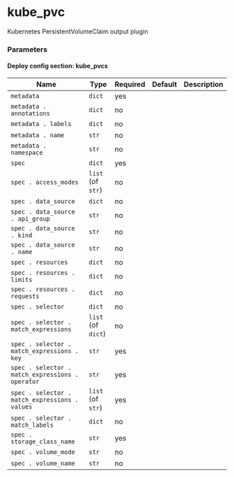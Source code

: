 <!--
NOTE: this document is automatically generated. Any manual changes will get overwritten.
-->
# kube_pvc

Kubernetes PersistentVolumeClaim output plugin

### Parameters


#### Deploy config section: kube_pvcs

Name | Type | Required | Default | Description
--- | --- | --- | --- | ---
`metadata`|`dict`|yes||
`metadata . annotations`|`dict`|no||
`metadata . labels`|`dict`|no||
`metadata . name`|`str`|no||
`metadata . namespace`|`str`|no||
`spec`|`dict`|yes||
`spec . access_modes`|`list` (of `str`)|no||
`spec . data_source`|`dict`|no||
`spec . data_source . api_group`|`str`|no||
`spec . data_source . kind`|`str`|no||
`spec . data_source . name`|`str`|no||
`spec . resources`|`dict`|no||
`spec . resources . limits`|`dict`|no||
`spec . resources . requests`|`dict`|no||
`spec . selector`|`dict`|no||
`spec . selector . match_expressions`|`list` (of `dict`)|no||
`spec . selector . match_expressions . key`|`str`|yes||
`spec . selector . match_expressions . operator`|`str`|yes||
`spec . selector . match_expressions . values`|`list` (of `str`)|yes||
`spec . selector . match_labels`|`dict`|no||
`spec . storage_class_name`|`str`|yes||
`spec . volume_mode`|`str`|no||
`spec . volume_name`|`str`|no||


